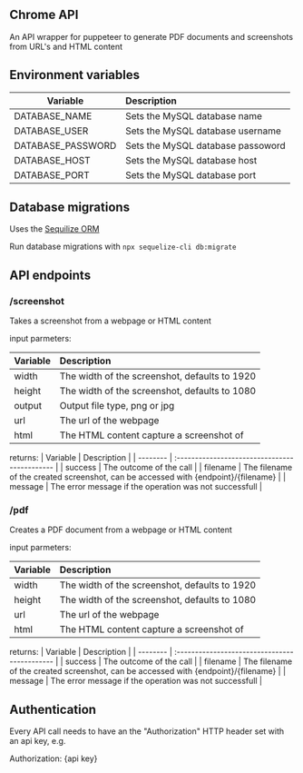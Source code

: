 ## Chrome API

An API wrapper for puppeteer to generate PDF documents and screenshots from URL's and HTML content

## Environment variables

| Variable          | Description                       |
| ----------------- | :-------------------------------- |
| DATABASE_NAME     | Sets the MySQL database name      |
| DATABASE_USER     | Sets the MySQL database username  |
| DATABASE_PASSWORD | Sets the MySQL database passoword |
| DATABASE_HOST     | Sets the MySQL database host      |
| DATABASE_PORT     | Sets the MySQL database port      |

## Database migrations

Uses the [Sequilize ORM](https://sequelize.org)

Run database migrations with
`npx sequelize-cli db:migrate`

## API endpoints

### /screenshot

Takes a screenshot from a webpage or HTML content

input parmeters:

| Variable | Description                                   |
| -------- | :-------------------------------------------- |
| width    | The width of the screenshot, defaults to 1920 |
| height   | The width of the screenshot, defaults to 1080 |
| output   | Output file type, png or jpg                  |
| url      | The url of the webpage                        |
| html     | The HTML content capture a screenshot of      |

returns:
| Variable | Description |
| -------- | :-------------------------------------------- |
| success  | The outcome of the call |
| filename | The filename of the created screenshot, can be accessed with {endpoint}/{filename} |
| message  | The error message if the operation was not successfull |

### /pdf
Creates a PDF document from a webpage or HTML content

input parmeters:

| Variable | Description                                   |
| -------- | :-------------------------------------------- |
| width    | The width of the screenshot, defaults to 1920 |
| height   | The width of the screenshot, defaults to 1080 |
| url      | The url of the webpage                        |
| html     | The HTML content capture a screenshot of      |

returns:
| Variable | Description |
| -------- | :-------------------------------------------- |
| success  | The outcome of the call |
| filename | The filename of the created screenshot, can be accessed with {endpoint}/{filename} |
| message  | The error message if the operation was not successfull |

## Authentication
Every API call needs to have an the "Authorization" HTTP header set with an api key, e.g.

Authorization: {api key}